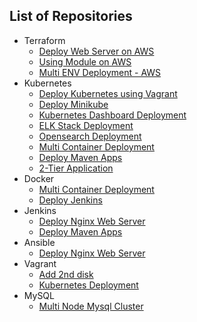 
## List of Repositories
- Terraform
  - [Deploy Web Server on AWS](https://github.com/rabbanigithub/aws-web-terraform)
  - [Using Module on AWS](https://github.com/rabbanigithub/aws-using-module-terraform)
  - [Multi ENV Deployment - AWS](https://github.com/rabbanigithub/multi-env-aws-terraform)
- Kubernetes
  - [Deploy Kubernetes using Vagrant](https://github.com/rabbanigithub/kubernetes-using-vagrant)
  - [Deploy Minikube](https://github.com/rabbanigithub/minikube-deploy)
  - [Kubernetes Dashboard Deployment](https://github.com/rabbanigithub/kubernetes-dashboard)
  - [ELK Stack Deployment](https://github.com/rabbanigithub/elk-stack-kubernetes)
  - [Opensearch Deployment](https://github.com/rabbanigithub/opensearch-kubernetes)
  - [Multi Container Deployment](https://github.com/rabbanigithub/multi-k8s)
  - [Deploy Maven Apps](https://github.com/rabbanigithub/mvn-apps)
  - [2-Tier Application](https://github.com/rabbanigithub/2-tier-app-on-kubernetes)
- Docker
  - [Multi Container Deployment](https://github.com/rabbanigithub/multi-docker)
  - [Deploy Jenkins](https://github.com/rabbanigithub/jenkins-on-docker)
- Jenkins
  - [Deploy Nginx Web Server](https://github.com/rabbanigithub/nginx-Jenkins)
  - [Deploy Maven Apps](https://github.com/rabbanigithub/mvn-apps)
- Ansible
  - [Deploy Nginx Web Server](https://github.com/rabbanigithub/nginx-ansible)
- Vagrant
  - [Add 2nd disk](https://github.com/rabbanigithub/vagrant-2nd-disk)
  - [Kubernetes Deployment](https://github.com/rabbanigithub/kubernetes-using-vagrant)
- MySQL
  - [Multi Node Mysql Cluster](https://github.com/rabbanigithub/multi-node-mysql-cluster)

